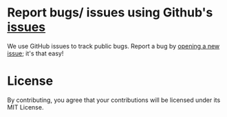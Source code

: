 # Report bugs/ issues using Github's [issues](https://github.com/gdincu/UBB_PostUni/issues)
We use GitHub issues to track public bugs. Report a bug by [opening a new issue](); it's that easy!

# License
By contributing, you agree that your contributions will be licensed under its MIT License.
